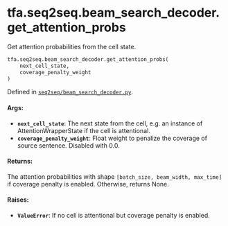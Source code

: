 <div itemscope itemtype="http://developers.google.com/ReferenceObject">
<meta itemprop="name" content="tfa.seq2seq.beam_search_decoder.get_attention_probs" />
<meta itemprop="path" content="Stable" />
</div>

# tfa.seq2seq.beam_search_decoder.get_attention_probs

Get attention probabilities from the cell state.

``` python
tfa.seq2seq.beam_search_decoder.get_attention_probs(
    next_cell_state,
    coverage_penalty_weight
)
```



Defined in [`seq2seq/beam_search_decoder.py`](https://github.com/tensorflow/addons/tree/r0.3/tensorflow_addons/seq2seq/beam_search_decoder.py).

<!-- Placeholder for "Used in" -->

#### Args:

* <b>`next_cell_state`</b>: The next state from the cell, e.g. an instance of
    AttentionWrapperState if the cell is attentional.
* <b>`coverage_penalty_weight`</b>: Float weight to penalize the coverage of source
    sentence. Disabled with 0.0.


#### Returns:

The attention probabilities with shape
  `[batch_size, beam_width, max_time]` if coverage penalty is enabled.
  Otherwise, returns None.


#### Raises:

* <b>`ValueError`</b>: If no cell is attentional but coverage penalty is enabled.